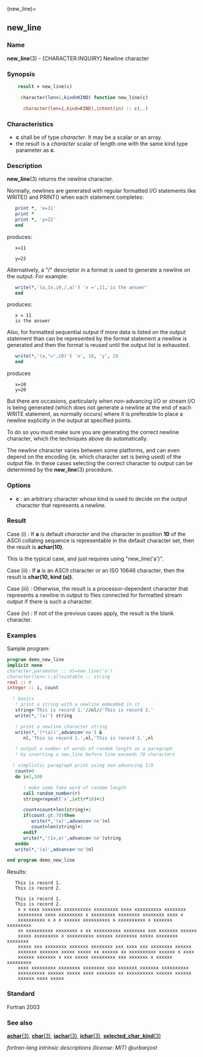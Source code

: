 (new_line)=
## new_line

### **Name**

**new_line**(3) - \[CHARACTER:INQUIRY\] Newline character

### **Synopsis**

```fortran
    result = new_line(c)
```

```fortran
     character(len=1,kind=KIND) function new_line(c)

      character(len=1,kind=KIND),intent(in) :: c(..)
```

### **Characteristics**

- **c** shall be of type _character_. It may be a scalar or an array.
- the result is a _character_ scalar of length one with the same kind type parameter as **c**.

### **Description**

**new_line**(3) returns the newline character.

Normally, newlines are generated with regular formatted I/O statements like
WRITE() and PRINT() when each statement completes:

```fortran
   print *, 'x=11'
   print *
   print *, 'y=22'
   end
```

produces:

```text
   x=11

   y=22
```

Alternatively, a "/" descriptor in a format is used to generate a
newline on the output. For example:

```fortran
   write(*,'(a,1x,i0,/,a)') 'x =',11,'is the answer'
   end
```

produces:

```text
   x = 11
   is the answer
```

Also, for formatted sequential output if more data is listed on the
output statement than can be represented by the format statement a
newline is generated and then the format is reused until the output
list is exhausted.

```fortran
   write(*,'(a,"=",i0)') 'x', 10, 'y', 20
   end
```

produces

```text
   x=10
   y=20
```

But there are occasions, particularly when non-advancing I/O or stream
I/O is being generated (which does not generate a newline at the end
of each WRITE statement, as normally occurs) where it is preferable to
place a newline explicitly in the output at specified points.

To do so you must make sure you are generating the correct newline
character, which the techniques above do automatically.

The newline character varies between some platforms, and can even
depend on the encoding (ie. which character set is being used) of the
output file. In these cases selecting the correct character to output
can be determined by the **new_line**(3) procedure.

### **Options**

- **c**
  : an arbitrary character whose kind is used to decide on the output
  character that represents a newline.

### **Result**

Case (i)
: If **a** is default _character_ and the character in position **10**
of the ASCII collating sequence is representable in the default
character set, then the result is **achar(10)**.

This is the typical case, and just requires using "new_line('a')".

Case (ii)
: If **a** is an ASCII character or an ISO 10646 character, then the
result is **char(10, kind (a))**.

Case (iii)
: Otherwise, the result is a processor-dependent character that
represents a newline in output to files connected for formatted
stream output if there is such a character.

Case (iv)
: If not of the previous cases apply, the result is the blank character.

### **Examples**

Sample program:

```fortran
program demo_new_line
implicit none
character,parameter :: nl=new_line('a')
character(len=:),allocatable :: string
real :: r
integer :: i, count

  ! basics
   ! print a string with a newline embedded in it
   string='This is record 1.'//nl//'This is record 2.'
   write(*,'(a)') string

   ! print a newline character string
   write(*,'(*(a))',advance='no') &
      nl,'This is record 1.',nl,'This is record 2.',nl

   ! output a number of words of random length as a paragraph
   ! by inserting a new_line before line exceeds 70 characters

  ! simplistic paragraph print using non-advancing I/O
   count=0
   do i=1,100

      ! make some fake word of random length
      call random_number(r)
      string=repeat('x',int(r*10)+1)

      count=count+len(string)+1
      if(count.gt.70)then
         write(*,'(a)',advance='no')nl
         count=len(string)+1
      endif
      write(*,'(1x,a)',advance='no')string
   enddo
   write(*,'(a)',advance='no')nl

end program demo_new_line
```

Results:

```text
   This is record 1.
   This is record 2.

   This is record 1.
   This is record 2.
    x x xxxx xxxxxxx xxxxxxxxxx xxxxxxxxx xxxx xxxxxxxxxx xxxxxxxx
    xxxxxxxxx xxxx xxxxxxxxx x xxxxxxxxx xxxxxxxx xxxxxxxx xxxx x
    xxxxxxxxxx x x x xxxxxx xxxxxxxxxx x xxxxxxxxxx x xxxxxxx xxxxxxxxx
    xx xxxxxxxxxx xxxxxxxx x xx xxxxxxxxxx xxxxxxxx xxx xxxxxxx xxxxxx
    xxxxx xxxxxxxxx x xxxxxxxxxx xxxxxx xxxxxxxx xxxxx xxxxxxxx xxxxxxxx
    xxxxx xxx xxxxxxxx xxxxxxx xxxxxxxx xxx xxxx xxx xxxxxxxx xxxxxx
    xxxxxxx xxxxxxx xxxxx xxxxx xx xxxxxx xx xxxxxxxxxx xxxxxx x xxxx
    xxxxxx xxxxxxx x xxx xxxxx xxxxxxxxx xxx xxxxxxx x xxxxxx xxxxxxxxx
    xxxx xxxxxxxxx xxxxxxxx xxxxxxxx xxx xxxxxxx xxxxxxx xxxxxxxxxx
    xxxxxxxxxx xxxxxx xxxxx xxxx xxxxxxx xx xxxxxxxxxx xxxxxx xxxxxx
    xxxxxx xxxx xxxxx
```

### **Standard**

Fortran 2003

### **See also**

[**achar**(3)](#achar),
[**char**(3)](#char),
[**iachar**(3)](#iachar),
[**ichar**(3)](#ichar),
[**selected_char_kind**(3)](#selected_char_kind)

_fortran-lang intrinsic descriptions (license: MIT) \@urbanjost_
